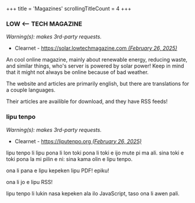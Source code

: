 +++
title               = 'Magazines'
scrollingTitleCount = 4
+++

### LOW <-- TECH MAGAZINE

*Warning(s): makes 3rd-party requests.*

- Clearnet - [https://solar.lowtechmagazine.com *(February 26, 2025)*](https://solar.lowtechmagazine.com)

An cool online magazine, mainly about renewable energy, reducing waste, and
similar things, who's server is powered by solar power!  Keep in mind that it
might not always be online because of bad weather.

The website and articles are primarily english, but there are translations for a
couple languages.

Their articles are availible for download, and they have RSS feeds!

### lipu tenpo

*Warning(s): makes 3rd-party requests.*

- Clearnet - [https://liputenpo.org *(February 26, 2025)*](https://liputenpo.org/)

lipu tenpo li lipu pona li lon toki pona li toki e ijo mute pi ma ali. sina toki
e toki pona la mi pilin e ni: sina kama olin e lipu tenpo.

ona li pana e lipu kepeken lipu PDF! epiku!

ona li jo e lipu RSS!

lipu tenpo li lukin nasa kepeken ala ilo JavaScript, taso ona li awen pali.
